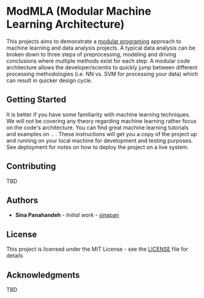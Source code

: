 # ModMLA (Modular Machine Learning Architecture)
This projects aims to demonstrate a [modular programing](https://en.wikipedia.org/wiki/Modular_programming) approach to machine learning and data analysis projects. A typical data analysis can be broken down to three steps of preprocessing, modeling and driving conclusions where multiple methods exist for each step. A modular code architecture allows the developer/scientis to quickly jump between different processing methodologies (i.e. NN vs. SVM for processing your data) which can result in quicker design cycle.
## Getting Started
It is better if you have some familiarity with machine learning techniques. We will not be covering any theory regarding machine learning rather focus on the code's architecture. You can find great machine learning tutorials and examples on .. .  These instructions will get you a copy of the project up and running on your local machine for development and testing purposes. See deployment for notes on how to deploy the project on a live system.
## Contributing
TBD
## Authors
* **Sina Panahandeh** - *Initial work* - [sinapan](https://github.com/sinapan)
## License
This project is licensed under the MIT License - see the [LICENSE](LICENSE) file for details
## Acknowledgments
TBD
